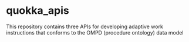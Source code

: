 # quokka_apis
This repository contains three APIs for developing adaptive work instructions that conforms to the OMPD (procedure ontology) data model
